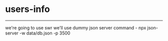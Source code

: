 # users-info

-----
we're going to use swr
we'll use dummy json server
command - npx json-server -w data/db.json -p 3500
